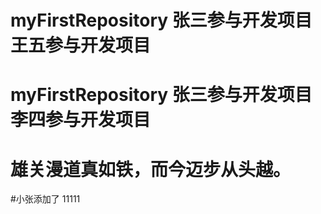 
# myFirstRepository 张三参与开发项目  王五参与开发项目
# myFirstRepository 张三参与开发项目 李四参与开发项目
# 雄关漫道真如铁，而今迈步从头越。
#小张添加了
11111


